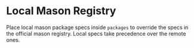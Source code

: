 # Local Mason Registry

Place local mason package specs inside `packages` to override the specs in the official mason registry.
Local specs take precedence over the remote ones.
